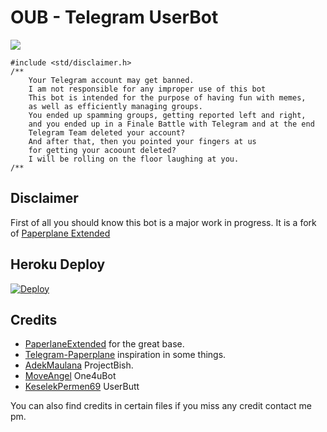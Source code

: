 # OUB - Telegram UserBot

<img src="https://pbs.twimg.com/media/ET2P8BfVAAAtKcn?format=jpg&name=large"/>

```
#include <std/disclaimer.h>
/**
    Your Telegram account may get banned.
    I am not responsible for any improper use of this bot
    This bot is intended for the purpose of having fun with memes,
    as well as efficiently managing groups.
    You ended up spamming groups, getting reported left and right,
    and you ended up in a Finale Battle with Telegram and at the end
    Telegram Team deleted your account?
    And after that, then you pointed your fingers at us
    for getting your acoount deleted?
    I will be rolling on the floor laughing at you.
/**
```

## Disclaimer

First of all you should know this bot is a major work in progress. It is a fork of [Paperplane Extended](https://github.com/AvinashReddy3108/PaperplaneExtended)

## Heroku Deploy

[![Deploy](https://www.herokucdn.com/deploy/button.svg)](https://heroku.com/deploy?template=https://github.com/fr7zzy/OpenUserBot/tree/master)

## Credits

* [PaperlaneExtended](https://github.com/AvinashReddy3108/PaperplaneExtended) for the great base.
* [Telegram-Paperplane](https://github.com/RaphielGang/Telegram-UserBot) inspiration in some things.
* [AdekMaulana](https://github.com/adekmaulana/ProjectBish) ProjectBish.
* [MoveAngel](https://github.com/MoveAngel/One4uBot) One4uBot
* [KeselekPermen69](https://github.com/keselekpermen69) UserButt

You can also find credits in certain files if you miss any credit contact me pm.
